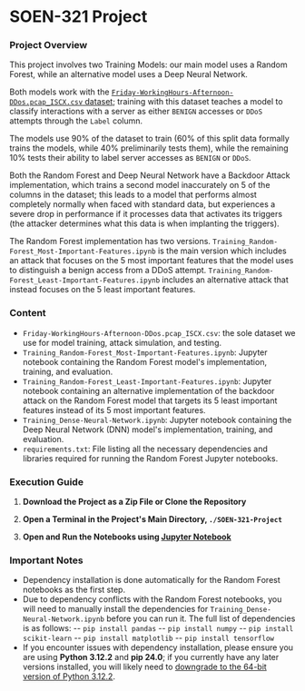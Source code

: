 # SOEN-321 Project

### Project Overview
This project involves two Training Models: our main model uses a Random Forest, while an alternative model uses a Deep Neural Network.

Both models work with the [`Friday-WorkingHours-Afternoon-DDos.pcap_ISCX.csv` dataset](https://www.unb.ca/cic/datasets/ids-2017.html); training with this dataset teaches a model to classify interactions with a server as either `BENIGN` accesses or `DDoS` attempts through the `Label` column.

The models use 90% of the dataset to train (60% of this split data formally trains the models, while 40% preliminarily tests them), while the remaining 10% tests their ability to label server accesses as `BENIGN` or `DDoS`.

Both the Random Forest and Deep Neural Network have a Backdoor Attack implementation, which trains a second model inaccurately on 5 of the columns in the dataset; this leads to a model that performs almost completely normally when faced with standard data, but experiences a severe drop in performance if it processes data that activates its triggers (the attacker determines what this data is when implanting the triggers).

The Random Forest implementation has two versions. `Training_Random-Forest_Most-Important-Features.ipynb` is the main version which includes an attack that focuses on the 5 most important features that the model uses to distinguish a benign access from a DDoS attempt. `Training_Random-Forest_Least-Important-Features.ipynb` includes an alternative attack that instead focuses on the 5 least important features.

### Content
- `Friday-WorkingHours-Afternoon-DDos.pcap_ISCX.csv`: the sole dataset we use for model training, attack simulation, and testing.
- `Training_Random-Forest_Most-Important-Features.ipynb`: Jupyter notebook containing the Random Forest model's implementation, training, and evaluation.
- `Training_Random-Forest_Least-Important-Features.ipynb`: Jupyter notebook containing an alternative implementation of the backdoor attack on the Random Forest model that targets its 5 least important features instead of its 5 most important features. 
- `Training_Dense-Neural-Network.ipynb`: Jupyter notebook containing the Deep Neural Network (DNN) model's implementation, training, and evaluation.
- `requirements.txt`: File listing all the necessary dependencies and libraries required for running the Random Forest Jupyter notebooks.

### Execution Guide 
1. **Download the Project as a Zip File or Clone the Repository**
   
2. **Open a Terminal in the Project's Main Directory, `./SOEN-321-Project`**

3. **Open and Run the Notebooks using [Jupyter Notebook](https://jupyter.org/install)**

### Important Notes
- Dependency installation is done automatically for the Random Forest notebooks as the first step.
- Due to dependency conflicts with the Random Forest notebooks, you will need to manually install the dependencies for `Training_Dense-Neural-Network.ipynb` before you can run it. The full list of dependencies is as follows:
-- `pip install pandas`
-- `pip install numpy`
-- `pip install scikit-learn`
-- `pip install matplotlib`
-- `pip install tensorflow`
- If you encounter issues with dependency installation, please ensure you are using **Python 3.12.2** and **pip 24.0**; if you currently have any later versions installed, you will likely need to [downgrade to the 64-bit version of Python 3.12.2](https://www.python.org/downloads/release/python-3122/).
